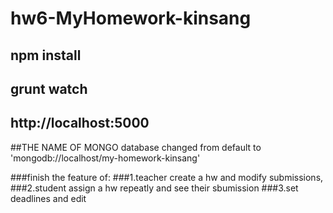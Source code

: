 # hw6-MyHomework-kinsang
## npm install
## grunt watch
## http://localhost:5000

##THE NAME OF MONGO database changed from default to 'mongodb://localhost/my-homework-kinsang'

###finish the feature of:
###1.teacher create a hw and modify submissions, 
###2.student assign a hw repeatly and see their sbumission
###3.set deadlines and edit

